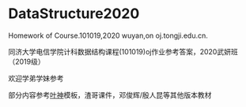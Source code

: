 # DataStructure2020
Homework of Course.101019,2020 wuyan,on oj.tongji.edu.cn.

同济大学电信学院计科数据结构课程(101019)oj作业参考答案，2020武妍班（2019级）

欢迎学弟学妹参考

部分内容参考[叶神](https://github.com/Maoyao233)模板，渣哥课件，邓俊辉/殷人昆等其他版本教材
